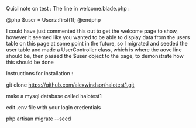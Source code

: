 
Quicl note on test :
The line in welcome.blade.php :

@php
    $user = Users::first(1);
@endphp

I could have just commented this out to get the welcome page to show, however it seemed like you wanted to be able to display data from the users table on this page at some point in the future, so I migrated and seeded the user table and made a UserController class, which is where the aove line should be, then passed the $user object to the page, to demonstrate how this should be done


Instructions for installation :

  git clone https://github.com/alexwindsor/halotest1.git

  make a mysql database called halotest1

  edit .env file with your login credentials

  php artisan migrate --seed
